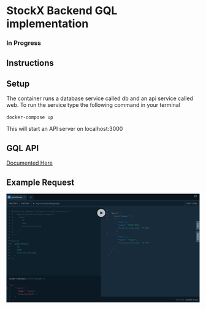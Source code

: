 
# StockX Backend GQL implementation

### In Progress

## Instructions 

## Setup
 
The container runs a database service called db and an api service called web. To run the service type the following command in your terminal 

`docker-compose up`

This will start an API server on localhost:3000

<!-- ## Run Tests -->

<!-- 1. Enter Docker CLI: `docker exec -it stockx-backend_web_1 /bin/bash` -->
<!-- 2. Run Test: `yarn test` -->

## GQL API

[Documented Here](http://localhost:4000/graphql)

## Example Request

![](example-gql-request.png)

<!-- The API Endpoints are as follows

| Type | Endpoint |     Params      | Requirement | Options |
|------|----------|-----------------|-------------|---------|
| GET  | /shoes   | shoeName    | Optional    |["yeezy", "nike mag"] *case insensitive* | 
| POST | /shoes/true_to_size| shoeName <br> true_to_size | Required <br> Required | ["yeezy", "nike mag"] *case insensitive* <br> [1,2,3,4,5] | -->
